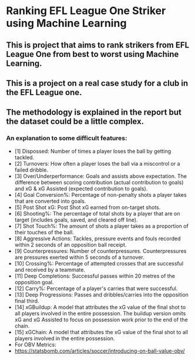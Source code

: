 # Ranking EFL League One Striker using Machine Learning
## This is project that aims to rank strikers from EFL League One from best to worst using Machine Learning.
## This is a project on a real case study for a club in the EFL League one.
## The methodology is explained in the report but the dataset could be a little complex.
### An explanation to some difficult features:
* [1] Dispossed: Number of times a player loses the ball by getting tackled.
* [2] Turnovers: How often a player loses the ball via a miscontrol or a failed dribble.
* [3] Over/Underperformance: Goals and assists above expectation. The difference between scoring contribution (actual contribution to goals) and xG & xG Assisted (expected contribution to goals).
* [4] Goal Conversion%: Percentage of non-penalty shots a player takes that are converted into goals.
* [5] Post Shot xG: Post Shot xG earned from on-target shots.
* [6] Shooting%: The percentage of total shots by a player that are on target (includes goals, saved, and cleared off line).
* [7] Shot Touch%: The amount of shots a player takes as a proportion of their touches of the ball.
* [8] Aggressive Actions: Tackles, pressure events and fouls recorded within 2 seconds of an opposition ball receipt.
* [9] Counterpressures: Number of counterpressures. Counterpressures are pressures exerted within 5 seconds of a turnover.
* [10] Crossing%: Percentage of attempted crosses that are successful and received by a teammate.
* [11] Deep Completions: Successful passes within 20 metres of the opposition goal.
* [12] Carry%: Percentage of a player's carries that were successful.
* [13] Deep Progressions: Passes and dribbles/carries into the opposition final third.
* [14] xGBuildup: A model that attributes the xG value of the final shot to all players involved in the entire possession. The buildup version omits xG and xG Assisted to focus on possession work prior to the end of the chain.
* [15] xGChain: A model that attributes the xG value of the final shot to all players involved in the entire possession.
* For OBV Metrics:
* https://statsbomb.com/articles/soccer/introducing-on-ball-value-obv/ 
